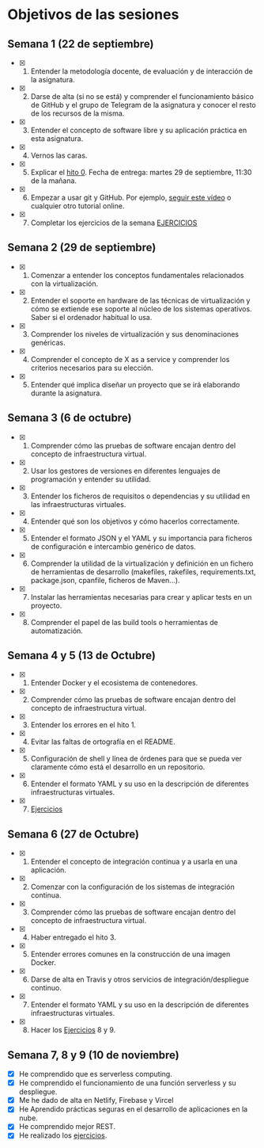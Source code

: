 # Objetivos de las sesiones

## Semana 1 (22 de septiembre)

- [x] 1. Entender la metodología docente, de evaluación y de interacción de la asignatura.
- [x] 2. Darse de alta (si no se está) y comprender el funcionamiento básico de GitHub y el grupo de Telegram de la asignatura y conocer el resto de los recursos de la misma.
- [x] 3. Entender el concepto de software libre y su aplicación práctica en esta asignatura.
- [x] 4. Vernos las caras.
- [x] 5. Explicar el [hito 0](http://jj.github.io/IV/documentos/proyecto/0.Repositorio). Fecha de entrega: martes 29 de septiembre, 11:30 de la mañana.
- [x] 6. Empezar a usar git y GitHub. Por ejemplo, [seguir este vídeo](https://www.youtube.com/watch?v=gmXyJI01qa8) o cualquier otro tutorial online.
- [x] 7. Completar los ejercicios de la semana [EJERCICIOS](https://github.com/alexrodriguezlop/EjerciciosIV2021)

## Semana 2 (29 de septiembre)
- [x] 1. Comenzar a entender los conceptos fundamentales relacionados con la virtualización.
- [x] 2. Entender el soporte en hardware de las técnicas de virtualización y cómo se extiende ese soporte al núcleo de los sistemas operativos. Saber si el ordenador habitual lo usa.
- [x] 3. Comprender los niveles de virtualización y sus denominaciones genéricas.
- [x] 4. Comprender el concepto de X as a service y comprender los criterios necesarios para su elección.
- [x] 5. Entender qué implica diseñar un proyecto que se irá elaborando durante la asignatura.

## Semana 3 (6 de octubre)
- [x] 1. Comprender cómo las pruebas de software encajan dentro del concepto de infraestructura virtual.
- [x] 2. Usar los gestores de versiones en diferentes lenguajes de programación y entender su utilidad.
- [x] 3. Entender los ficheros de requisitos o dependencias y su utilidad en las infraestructuras virtuales.
- [x] 4. Entender qué son los objetivos y cómo hacerlos correctamente.
- [x] 5. Entender el formato JSON y el YAML y su importancia para ficheros de configuración e intercambio genérico de datos.
- [x] 6. Comprender la utilidad de la virtualización y definición en un fichero de herramientas de desarrollo (makefiles, rakefiles, requirements.txt, package.json, cpanfile, ficheros de Maven...).
- [x] 7. Instalar las herramientas necesarias para crear y aplicar tests en un proyecto.
- [x] 8. Comprender el papel de las build tools o herramientas de automatización.

## Semana 4 y 5 (13 de Octubre)
- [x] 1. Entender Docker y el ecosistema de contenedores.
- [x] 2. Comprender cómo las pruebas de software encajan dentro del concepto de infraestructura virtual.
- [x] 3. Entender los errores en el hito 1.
- [x] 4. Evitar las faltas de ortografía en el README. 
- [x] 5. Configuración de shell y línea de órdenes para que se pueda ver claramente cómo está el desarrollo en un repositorio.
- [x] 6. Entender el formato YAML y su uso en la descripción de diferentes infraestructuras virtuales.
- [x] 7. [Ejercicios](https://github.com/alexrodriguezlop/EjerciciosIV2021/tree/master/Semana4)


## Semana 6 (27 de Octubre)
- [x] 1. Entender el concepto de integración continua y a usarla en una aplicación.
- [x] 2. Comenzar con la configuración de los sistemas de integración continua.
- [x] 3. Comprender cómo las pruebas de software encajan dentro del concepto de infraestructura virtual.
- [x] 4. Haber entregado el hito 3.
- [x] 5. Entender errores comunes en la construcción de una imagen Docker.
- [x] 6. Darse de alta en Travis y otros servicios de integración/despliegue continuo.
- [x] 7. Entender el formato YAML y su uso en la descripción de diferentes infraestructuras virtuales.
- [x] 8. Hacer los  [Ejercicios](https://github.com/alexrodriguezlop/EjerciciosIV2021/tree/master/Semana6) 8 y 9.

## Semana  7, 8 y 9 (10 de noviembre)
- [X] He comprendido que es serverless computing.
- [X] He comprendido el funcionamiento de una función serverless y su despliegue.
- [x] Me he dado de alta en Netlify, Firebase y Vircel
- [X] He Aprendido prácticas seguras en el desarrollo de aplicaciones en la nube.
- [x] He comprendido mejor REST.
- [X] He realizado los [ejercicios](https://github.com/alexrodriguezlop/EjerciciosIV2021/tree/master/Semana9).
